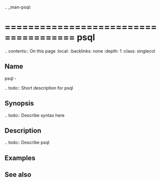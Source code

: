 .. _man-psql:

======================================
psql
======================================

.. contents:: On this page
    :local:
    :backlinks: none
    :depth: 1
    :class: singlecol

Name
----
psql - 

.. todo::
    Short description for psql

Synopsis
--------
.. todo::
   Describe syntax here

Description
-----------
.. todo::
    Describe psql

Examples
--------

See also
--------

